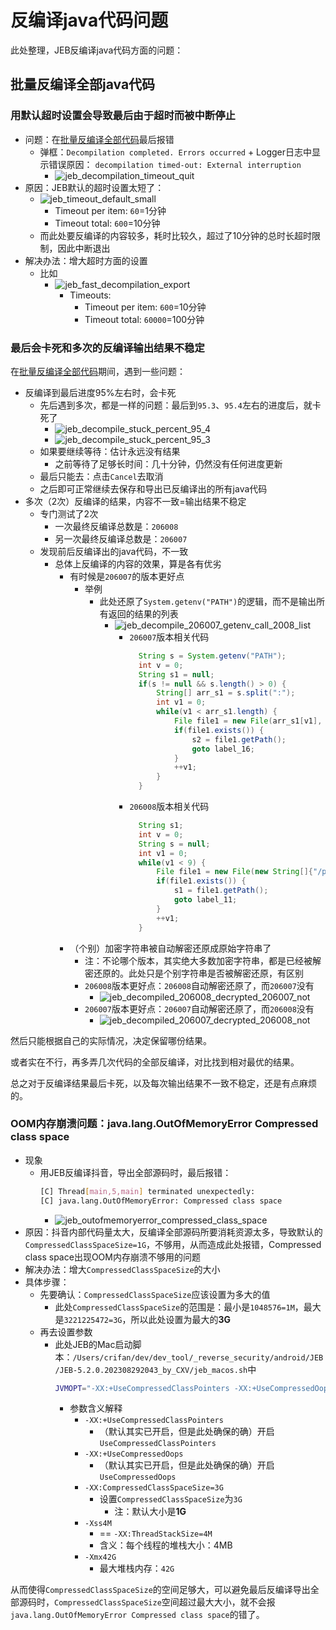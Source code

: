 # 反编译java代码问题

此处整理，JEB反编译java代码方面的问题：

## 批量反编译全部java代码

### 用默认超时设置会导致最后由于超时而被中断停止

* 问题：在[批量反编译全部代码](../../jeb_static_analysis/decompile_apk/decompile_to_java/batch_all.md)最后报错
  * 弹框：`Decompilation completed. Errors occurred` + Logger日志中显示错误原因： `decompilation timed-out: External interruption`
    * ![jeb_decompilation_timeout_quit](../../assets/img/jeb_decompilation_timeout_quit.jpg)
* 原因：JEB默认的超时设置太短了：
  * ![jeb_timeout_default_small](../../assets/img/jeb_timeout_default_small.png)
    * Timeout per item: `60`=1分钟
    * Timeout total: `600`=10分钟
  * 而此处要反编译的内容较多，耗时比较久，超过了10分钟的总时长超时限制，因此中断退出
* 解决办法：增大超时方面的设置
  * 比如
    * ![jeb_fast_decompilation_export](../../assets/img/jeb_fast_decompilation_export.png)
      * Timeouts: 
        * Timeout per item: `600`=10分钟
        * Timeout total: `60000`=100分钟

### 最后会卡死和多次的反编译输出结果不稳定

在[批量反编译全部代码](../../jeb_static_analysis/decompile_apk/decompile_to_java/batch_all.md)期间，遇到一些问题：

* 反编译到最后进度95%左右时，会卡死
  * 先后遇到多次，都是一样的问题：最后到`95.3`、`95.4`左右的进度后，就卡死了
    * ![jeb_decompile_stuck_percent_95_4](../../assets/img/jeb_decompile_stuck_percent_95_4.jpg)
    * ![jeb_decompile_stuck_percent_95_3](../../assets/img/jeb_decompile_stuck_percent_95_3.jpg)
  * 如果要继续等待：估计永远没有结果
    * 之前等待了足够长时间：几十分钟，仍然没有任何进度更新
  * 最后只能去：点击`Cancel`去取消
  * 之后即可正常继续去保存和导出已反编译出的所有java代码
* 多次（2次）反编译的结果，内容不一致=输出结果不稳定
  * 专门测试了2次
    * 一次最终反编译总数是：`206008`
    * 另一次最终反编译总数是：`206007`
  * 发现前后反编译出的java代码，不一致
    * 总体上反编译的内容的效果，算是各有优劣
      * 有时候是`206007`的版本更好点
        * 举例
          * 此处还原了`System.getenv("PATH")`的逻辑，而不是输出所有返回的结果的列表
            * ![jeb_decompile_206007_getenv_call_2008_list](../../assets/img/jeb_decompile_206007_getenv_call_2008_list.jpg)
              * `206007`版本相关代码
                ```java
                  String s = System.getenv("PATH");
                  int v = 0;
                  String s1 = null;
                  if(s != null && s.length() > 0) {
                      String[] arr_s1 = s.split(":");
                      int v1 = 0;
                      while(v1 < arr_s1.length) {
                          File file1 = new File(arr_s1[v1], "sh");
                          if(file1.exists()) {
                              s2 = file1.getPath();
                              goto label_16;
                          }
                          ++v1;
                      }
                  }
                ```
              * `206008`版本相关代码
                ```java
                  String s1;
                  int v = 0;
                  String s = null;
                  int v1 = 0;
                  while(v1 < 9) {
                      File file1 = new File(new String[]{"/product/bin", "/apex/com.android.runtime/bin", "/apex/com.android.art/bin", "/system_ext/bin", "/system/bin", "/system/xbin", "/odm/bin", "/vendor/bin", "/vendor/xbin"}[v1], "sh");
                      if(file1.exists()) {
                          s1 = file1.getPath();
                          goto label_11;
                      }
                      ++v1;
                  }
                ```
      * （个别）加密字符串被自动解密还原成原始字符串了
        * 注：不论哪个版本，其实绝大多数加密字符串，都是已经被解密还原的。此处只是个别字符串是否被解密还原，有区别
        * `206008`版本更好点：`206008`自动解密还原了，而`206007`没有
          * ![jeb_decompiled_206008_decrypted_206007_not](../../assets/img/jeb_decompiled_206008_decrypted_206007_not.jpg)
        * `206007`版本更好点：`206007`自动解密还原了，而`206008`没有
          * ![jeb_decompiled_206007_decrypted_206008_not](../../assets/img/jeb_decompiled_206007_decrypted_206008_not.jpg)

然后只能根据自己的实际情况，决定保留哪份结果。

或者实在不行，再多弄几次代码的全部反编译，对比找到相对最优的结果。

总之对于反编译结果最后卡死，以及每次输出结果不一致不稳定，还是有点麻烦的。

### OOM内存崩溃问题：java.lang.OutOfMemoryError Compressed class space

* 现象
  * 用JEB反编译抖音，导出全部源码时，最后报错：
    ```bash
    [C] Thread[main,5,main] terminated unexpectedly:
    [C] java.lang.OutOfMemoryError: Compressed class space
    ```
    * ![jeb_outofmemoryerror_compressed_class_space](../../assets/img/jeb_outofmemoryerror_compressed_class_space.jpg)
* 原因：抖音内部代码量太大，反编译全部源码所要消耗资源太多，导致默认的`CompressedClassSpaceSize=1G`，不够用，从而造成此处报错，Compressed class space出现OOM内存崩溃不够用的问题
* 解决办法：增大`CompressedClassSpaceSize`的大小
* 具体步骤：
  * 先要确认：`CompressedClassSpaceSize`应该设置为多大的值
    * 此处`CompressedClassSpaceSize`的范围是：最小是`1048576=1M`，最大是`3221225472=3G`，所以此处设置为最大的**3G**
  * 再去设置参数
    * 此处JEB的Mac启动脚本：`/Users/crifan/dev/dev_tool/_reverse_security/android/JEB/JEB-5.2.0.202308292043_by_CXV/jeb_macos.sh`中
      ```sh
      JVMOPT="-XX:+UseCompressedClassPointers -XX:+UseCompressedOops -XX:CompressedClassSpaceSize=3G -Xss4M -Xmx42G"
      ```
      * 参数含义解释
        * `-XX:+UseCompressedClassPointers`
          * （默认其实已开启，但是此处确保的确）开启`UseCompressedClassPointers`
        * `-XX:+UseCompressedOops`
          * （默认其实已开启，但是此处确保的确）开启`UseCompressedOops`
        * `-XX:CompressedClassSpaceSize=3G`
          * 设置`CompressedClassSpaceSize`为`3G`
            * 注：默认大小是**1G**
        * `-Xss4M`
          * == `-XX:ThreadStackSize=4M`
          * 含义：每个线程的堆栈大小：4MB
        * `-Xmx42G`
          * 最大堆栈内存：`42G`

从而使得`CompressedClassSpaceSize`的空间足够大，可以避免最后反编译导出全部源码时，`CompressedClassSpaceSize`空间超过最大大小，就不会报`java.lang.OutOfMemoryError Compressed class space`的错了。

